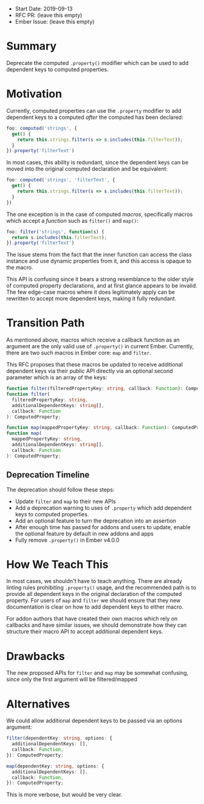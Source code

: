 - Start Date: 2019-09-13
- RFC PR: (leave this empty)
- Ember Issue: (leave this empty)

# Summary

Deprecate the computed `.property()` modifier which can be used to add dependent
keys to computed properties.

# Motivation

Currently, computed properties can use the `.property` modifier to add dependent
keys to a computed _after_ the computed has been declared:

```js
foo: computed('strings', {
  get() {
    return this.strings.filter(s => s.includes(this.filterText));
  }
}).property('filterText')
```

In most cases, this ability is redundant, since the dependent keys can be moved
into the original computed declaration and be equivalent:

```js
foo: computed('strings', 'filterText', {
  get() {
    return this.strings.filter(s => s.includes(this.filterText));
  }
})
```

The one exception is in the case of computed _macros_, specifically macros which
accept a _function_ such as `filter()` and `map()`:

```js
foo: filter('strings', function(s) {
  return s.includes(this.filterText);
}).property('filterText')
```

The issue stems from the fact that the inner function can access the class
instance and use dynamic properties from it, and this access is opaque to the
macro.

This API is confusing since it bears a strong resemblance to the older style
of computed property declarations, and at first glance appears to be invalid.
The few edge-case macros where it does legitimately apply can be rewritten to
accept more dependent keys, making it fully redundant.

# Transition Path

As mentioned above, macros which receive a callback function as an argument are
the only valid use of `.property()` in current Ember. Currently, there are two
such macros in Ember core: `map` and `filter`.

This RFC proposes that these macros be updated to receive additional dependent
keys via their public API directly via an optional second parameter which is an
array of the keys:

```ts
function filter(filteredPropertyKey: string, callback: Function): ComputedProperty;
function filter(
  filteredPropertyKey: string,
  additionalDependentKeys: string[],
  callback: Function
): ComputedProperty;

function map(mappedPropertyKey: string, callback: Function): ComputedProperty;
function map(
  mappedPropertyKey: string,
  additionalDependentKeys: string[],
  callback: Function
): ComputedProperty;
```

## Deprecation Timeline

The deprecation should follow these steps:

* Update `filter` and `map` to their new APIs
* Add a deprecation warning to uses of `.property` which add dependent keys to
  computed properties.
* Add an optional feature to turn the deprecation into an assertion
* After enough time has passed for addons and users to update, enable the
  optional feature by default in new addons and apps
* Fully remove `.property()` in Ember v4.0.0

# How We Teach This

In most cases, we shouldn't have to teach anything. There are already linting
rules prohibiting `.property()` usage, and the recommended path is to provide
all dependent keys in the original declaration of the computed property. For
users of `map` and `filter` we should ensure that they new documentation is
clear on how to add dependent keys to either macro.

For addon authors that have created their own macros which rely on callbacks and
have similar issues, we should demonstrate how they can structure their macro
API to accept additional dependent keys.

# Drawbacks

The new proposed APIs for `filter` and `map` may be somewhat confusing, since
only the first argument will be filtered/mapped

# Alternatives

We could allow additional dependent keys to be passed via an options argument:

```ts
filter(dependentKey: string, options: {
  additionalDependentKeys: [],
  callback: Function,
}): ComputedProperty;

map(dependentKey: string, options: {
  additionalDependentKeys: [],
  callback: Function,
}): ComputedProperty;
```

This is more verbose, but would be very clear.
